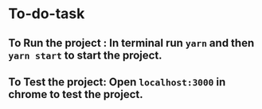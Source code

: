 # To-do-task

## To Run the project : In terminal run `yarn` and then `yarn start` to start the project.
## To Test the project: Open `localhost:3000` in chrome to test the project.
